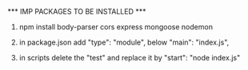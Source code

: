 *** IMP PACKAGES TO BE INSTALLED ***
1. npm install body-parser cors express mongoose nodemon


1. in package.json add "type": "module", below "main": "index.js",
2. in scripts delete the "test" and replace it by "start": "node index.js"



